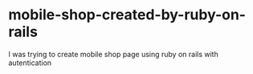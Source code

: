 # mobile-shop-created-by-ruby-on-rails
I was trying to create mobile shop page using ruby on rails with autentication
